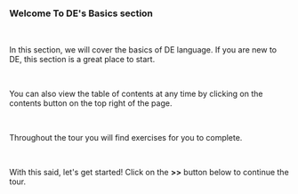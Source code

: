 ### Welcome To DE's Basics section

<br />

In this section, we will cover the basics of DE language. If you are new to DE, this section is a great place to start.

<br/>

You can also view the table of contents at any time by clicking on the contents button on the top right of the page.

<br />

Throughout the tour you will find exercises for you to complete.

<br />

With this said, let's get started! Click on the **>>** button below to continue the tour.
